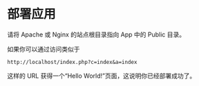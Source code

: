 # 部署应用

请将 Apache 或 Nginx 的站点根目录指向 App 中的 Public 目录。

如果你可以通过访问类似于

`http://localhost/index.php?c=index&a=index`

这样的 URL 获得一个“Hello World!”页面，这说明你已经部署成功了。


